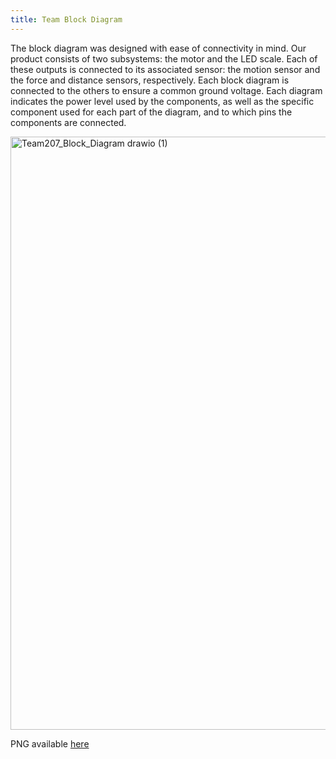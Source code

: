 ```yaml
---
title: Team Block Diagram
---
```


The block diagram was designed with ease of connectivity in mind. Our product consists of two subsystems: the motor and the LED scale. Each of these outputs is connected to its associated sensor: the motion sensor and the force and distance sensors, respectively. Each block diagram is connected to the others to ensure a common ground voltage. Each diagram indicates the power level used by the components, as well as the specific component used for each part of the diagram, and to which pins the components are connected. 

<img width="3301" height="949" alt="Team207_Block_Diagram drawio (1)" src="https://github.com/user-attachments/assets/b71da8fd-f1be-4881-9682-fce9a911c409" />

PNG available [here](<img width="3301" height="949" alt="Team207_Block_Diagram drawio (1)" src="https://github.com/user-attachments/assets/762498e0-4ae0-4755-a635-acf3f0f626f5" />)

